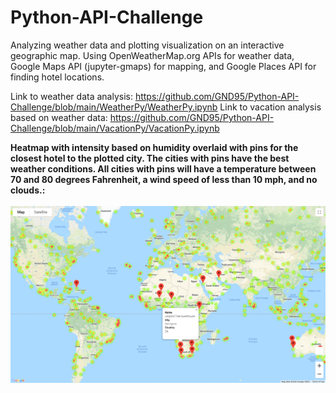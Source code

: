 # Python-API-Challenge
Analyzing weather data and plotting visualization on an interactive geographic map. Using OpenWeatherMap.org APIs for weather data, Google Maps API (jupyter-gmaps) for mapping, and Google Places API for finding hotel locations.

Link to weather data analysis: https://github.com/GND95/Python-API-Challenge/blob/main/WeatherPy/WeatherPy.ipynb
Link to vacation analysis based on weather data: https://github.com/GND95/Python-API-Challenge/blob/main/VacationPy/VacationPy.ipynb

**Heatmap with intensity based on humidity overlaid with pins for the closest hotel to the plotted city. The cities with pins have the best weather conditions. All cities with pins will have a temperature between 70 and 80 degrees Fahrenheit, a wind speed of less than 10 mph, and no clouds.:**<br/>
<br/> ![4](/VacationPy/Images/hotel_pins_humidity_heatmap.png)
